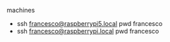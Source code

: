 machines

- ssh francesco@raspberrypi5.local pwd francesco
- ssh francesco@raspberrypi.local pwd francesco